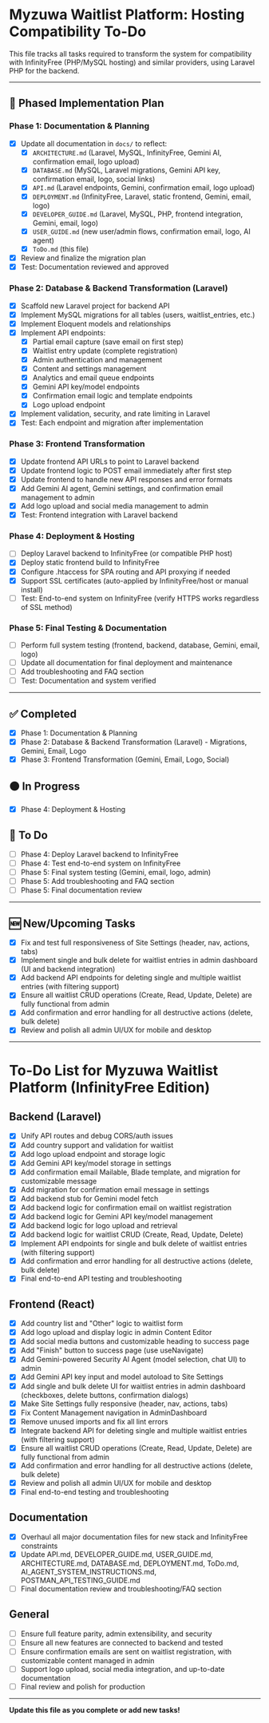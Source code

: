 # Myzuwa Waitlist Platform: Hosting Compatibility To-Do

This file tracks all tasks required to transform the system for compatibility with InfinityFree (PHP/MySQL hosting) and similar providers, using Laravel PHP for the backend.

---

## 🚦 Phased Implementation Plan

### Phase 1: Documentation & Planning
- [x] Update all documentation in `docs/` to reflect:
    - [x] `ARCHITECTURE.md` (Laravel, MySQL, InfinityFree, Gemini AI, confirmation email, logo upload)
    - [x] `DATABASE.md` (MySQL, Laravel migrations, Gemini API key, confirmation email, logo, social links)
    - [x] `API.md` (Laravel endpoints, Gemini, confirmation email, logo upload)
    - [x] `DEPLOYMENT.md` (InfinityFree, Laravel, static frontend, Gemini, email, logo)
    - [x] `DEVELOPER_GUIDE.md` (Laravel, MySQL, PHP, frontend integration, Gemini, email, logo)
    - [x] `USER_GUIDE.md` (new user/admin flows, confirmation email, logo, AI agent)
    - [x] `ToDo.md` (this file)
- [x] Review and finalize the migration plan
- [x] Test: Documentation reviewed and approved

### Phase 2: Database & Backend Transformation (Laravel)
- [x] Scaffold new Laravel project for backend API
- [x] Implement MySQL migrations for all tables (users, waitlist_entries, etc.)
- [x] Implement Eloquent models and relationships
- [x] Implement API endpoints:
    - [x] Partial email capture (save email on first step)
    - [x] Waitlist entry update (complete registration)
    - [x] Admin authentication and management
    - [x] Content and settings management
    - [x] Analytics and email queue endpoints
    - [x] Gemini API key/model endpoints
    - [x] Confirmation email logic and template endpoints
    - [x] Logo upload endpoint
- [x] Implement validation, security, and rate limiting in Laravel
- [x] Test: Each endpoint and migration after implementation

### Phase 3: Frontend Transformation
- [x] Update frontend API URLs to point to Laravel backend
- [x] Update frontend logic to POST email immediately after first step
- [x] Update frontend to handle new API responses and error formats
- [x] Add Gemini AI agent, Gemini settings, and confirmation email management to admin
- [x] Add logo upload and social media management to admin
- [x] Test: Frontend integration with Laravel backend

### Phase 4: Deployment & Hosting
- [ ] Deploy Laravel backend to InfinityFree (or compatible PHP host)
- [x] Deploy static frontend build to InfinityFree
- [x] Configure .htaccess for SPA routing and API proxying if needed
- [x] Support SSL certificates (auto-applied by InfinityFree/host or manual install)
- [ ] Test: End-to-end system on InfinityFree (verify HTTPS works regardless of SSL method)

### Phase 5: Final Testing & Documentation
- [ ] Perform full system testing (frontend, backend, database, Gemini, email, logo)
- [ ] Update all documentation for final deployment and maintenance
- [ ] Add troubleshooting and FAQ section
- [ ] Test: Documentation and system verified

---

## ✅ Completed
- [x] Phase 1: Documentation & Planning
- [x] Phase 2: Database & Backend Transformation (Laravel) - Migrations, Gemini, Email, Logo
- [x] Phase 3: Frontend Transformation (Gemini, Email, Logo, Social)

## 🟠 In Progress
- [x] Phase 4: Deployment & Hosting

## 📝 To Do
- [ ] Phase 4: Deploy Laravel backend to InfinityFree
- [ ] Phase 4: Test end-to-end system on InfinityFree
- [ ] Phase 5: Final system testing (Gemini, email, logo, admin)
- [ ] Phase 5: Add troubleshooting and FAQ section
- [ ] Phase 5: Final documentation review

---

## 🆕 New/Upcoming Tasks
- [x] Fix and test full responsiveness of Site Settings (header, nav, actions, tabs)
- [x] Implement single and bulk delete for waitlist entries in admin dashboard (UI and backend integration)
- [x] Add backend API endpoints for deleting single and multiple waitlist entries (with filtering support)
- [x] Ensure all waitlist CRUD operations (Create, Read, Update, Delete) are fully functional from admin
- [x] Add confirmation and error handling for all destructive actions (delete, bulk delete)
- [x] Review and polish all admin UI/UX for mobile and desktop

---

# To-Do List for Myzuwa Waitlist Platform (InfinityFree Edition)

## Backend (Laravel)
- [x] Unify API routes and debug CORS/auth issues
- [x] Add country support and validation for waitlist
- [x] Add logo upload endpoint and storage logic
- [x] Add Gemini API key/model storage in settings
- [x] Add confirmation email Mailable, Blade template, and migration for customizable message
- [x] Add migration for confirmation email message in settings
- [x] Add backend stub for Gemini model fetch
- [x] Add backend logic for confirmation email on waitlist registration
- [x] Add backend logic for Gemini API key/model management
- [x] Add backend logic for logo upload and retrieval
- [x] Add backend logic for waitlist CRUD (Create, Read, Update, Delete)
- [x] Implement API endpoints for single and bulk delete of waitlist entries (with filtering support)
- [x] Add confirmation and error handling for all destructive actions (delete, bulk delete)
- [x] Final end-to-end API testing and troubleshooting

## Frontend (React)
- [x] Add country list and "Other" logic to waitlist form
- [x] Add logo upload and display logic in admin Content Editor
- [x] Add social media buttons and customizable heading to success page
- [x] Add "Finish" button to success page (use useNavigate)
- [x] Add Gemini-powered Security AI Agent (model selection, chat UI) to admin
- [x] Add Gemini API key input and model autoload to Site Settings
- [x] Add single and bulk delete UI for waitlist entries in admin dashboard (checkboxes, delete buttons, confirmation dialogs)
- [x] Make Site Settings fully responsive (header, nav, actions, tabs)
- [x] Fix Content Management navigation in AdminDashboard
- [x] Remove unused imports and fix all lint errors
- [x] Integrate backend API for deleting single and multiple waitlist entries (with filtering support)
- [x] Ensure all waitlist CRUD operations (Create, Read, Update, Delete) are fully functional from admin
- [x] Add confirmation and error handling for all destructive actions (delete, bulk delete)
- [x] Review and polish all admin UI/UX for mobile and desktop
- [x] Final end-to-end testing and troubleshooting

## Documentation
- [x] Overhaul all major documentation files for new stack and InfinityFree constraints
- [x] Update API.md, DEVELOPER_GUIDE.md, USER_GUIDE.md, ARCHITECTURE.md, DATABASE.md, DEPLOYMENT.md, ToDo.md, AI_AGENT_SYSTEM_INSTRUCTIONS.md, POSTMAN_API_TESTING_GUIDE.md
- [ ] Final documentation review and troubleshooting/FAQ section

## General
- [ ] Ensure full feature parity, admin extensibility, and security
- [ ] Ensure all new features are connected to backend and tested
- [ ] Ensure confirmation emails are sent on waitlist registration, with customizable content managed in admin
- [ ] Support logo upload, social media integration, and up-to-date documentation
- [ ] Final review and polish for production

---

**Update this file as you complete or add new tasks!**
